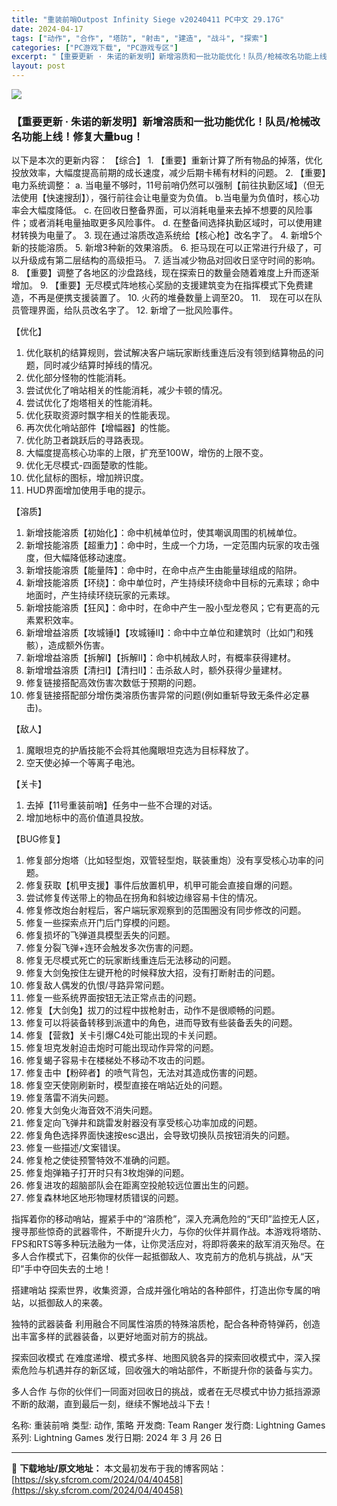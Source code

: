 ```yaml
---
title: "重装前哨Outpost Infinity Siege v20240411 PC中文 29.17G"
date: 2024-04-17
tags: ["动作", "合作", "塔防", "射击", "建造", "战斗", "探索"]
categories: ["PC游戏下载", "PC游戏专区"]
excerpt: "【重要更新 · 朱诺的新发明】新增溶质和一批功能优化！队员/枪械改名功能上线！修复大量bug！ 以下是本次的更新内容： 【综合】 1. 【重要】重新计算了所有物品的掉落，优化投放效率，大幅度提高前期的成长速度，减少后期卡稀有材料的问题。 2. 【重要】电力系统调整： a. 当电量不够时，11号前哨仍&hellip;"
layout: post
---
```


<img class="game_header_image_full aligncenter" src="https://sky.sfcrom.com/wp-content/uploads/2024/04/20240417090527-b21ea.jpeg" />
<h3><strong>【重要更新 · 朱诺的新发明】新增溶质和一批功能优化！队员/枪械改名功能上线！修复大量bug！</strong></h3>
以下是本次的更新内容：
【综合】
1. 【重要】重新计算了所有物品的掉落，优化投放效率，大幅度提高前期的成长速度，减少后期卡稀有材料的问题。
2. 【重要】电力系统调整：
a. 当电量不够时，11号前哨仍然可以强制【前往执勤区域】（但无法使用【快速搜刮】），强行前往会让电量变为负值。
b.当电量为负值时，核心功率会大幅度降低。
c. 在回收日整备界面，可以消耗电量来去掉不想要的风险事件；或者消耗电量抽取更多风险事件。
d. 在整备间选择执勤区域时，可以使用建材转换为电量了。
3. 现在通过溶质改造系统给【核心枪】改名字了。
4. 新增5个新的技能溶质。
5. 新增3种新的效果溶质。
6. 拒马现在可以正常进行升级了，可以升级成有第二层结构的高级拒马。
7. 适当减少物品对回收日坚守时间的影响。
8. 【重要】调整了各地区的沙盘路线，现在探索日的数量会随着难度上升而逐渐增加。
9. 【重要】无尽模式阵地核心奖励的支援建筑变为在指挥模式下免费建造，不再是便携支援装置了。
10. 火药的堆叠数量上调至20。
11.　现在可以在队员管理界面，给队员改名字了。
12. 新增了一批风险事件。

【优化】
1. 优化联机的结算规则，尝试解决客户端玩家断线重连后没有领到结算物品的问题，同时减少结算时掉线的情况。
2. 优化部分怪物的性能消耗。
3. 尝试优化了哨站相关的性能消耗，减少卡顿的情况。
4. 尝试优化了炮塔相关的性能消耗。
5. 优化获取资源时飘字相关的性能表现。
6. 再次优化哨站部件【增幅器】的性能。
7. 优化防卫者跳跃后的寻路表现。
8. 大幅度提高核心功率的上限，扩充至100W，增伤的上限不变。
9. 优化无尽模式-四面楚歌的性能。
10. 优化鼠标的图标，增加辨识度。
11. HUD界面增加使用手电的提示。

【溶质】
1. 新增技能溶质【初始化】：命中机械单位时，使其嘲讽周围的机械单位。
2. 新增技能溶质【超重力】：命中时，生成一个力场，一定范围内玩家的攻击强度，但大幅降低移动速度。
3. 新增技能溶质【能量阵】：命中时，在命中点产生由能量球组成的陷阱。
4. 新增技能溶质【环绕】：命中单位时，产生持续环绕命中目标的元素球；命中地面时，产生持续环绕玩家的元素球。
5. 新增技能溶质【狂风】：命中时，在命中产生一股小型龙卷风；它有更高的元素累积效率。
6. 新增增益溶质【攻城锤I】【攻城锤II】：命中中立单位和建筑时（比如门和残骸），造成额外伤害。
7. 新增增益溶质【拆解I】【拆解II】：命中机械敌人时，有概率获得建材。
8. 新增增益溶质【清扫I】【清扫II】：击杀敌人时，额外获得少量建材。
10. 修复链接搭配高效伤害次数低于预期的问题。
11. 修复链接搭配部分增伤类溶质伤害异常的问题(例如重斩导致无条件必定暴击)。

【敌人】
1. 魔眼坦克的护盾技能不会将其他魔眼坦克选为目标释放了。
2. 空天使必掉一个等离子电池。

【关卡】
1. 去掉【11号重装前哨】任务中一些不合理的对话。
2. 增加地标中的高价值道具投放。

【BUG修复】
1. 修复部分炮塔（比如轻型炮，双管轻型炮，联装重炮）没有享受核心功率的问题。
2. 修复获取【机甲支援】事件后放置机甲，机甲可能会直接自爆的问题。
3. 尝试修复传送带上的物品在拐角和斜坡边缘容易卡住的情况。
4. 修复修改炮台射程后，客户端玩家观察到的范围圈没有同步修改的问题。
5. 修复一些探索点开门后门穿模的问题。
6. 修复损坏的飞弹道具模型丢失的问题。
7. 修复分裂飞弹+连环会触发多次伤害的问题。
8. 修复无尽模式死亡的玩家断线重连后无法移动的问题。
9. 修复大剑兔按住左键开枪的时候释放大招，没有打断射击的问题。
10. 修复敌人偶发的仇恨/寻路异常问题。
11. 修复一些系统界面按钮无法正常点击的问题。
12. 修复【大剑兔】拔刀的过程中拔枪射击，动作不是很顺畅的问题。
13. 修复可以将装备转移到派遣中的角色，进而导致有些装备丢失的问题。
14. 修复【营救】关卡引爆C4处可能出现的卡关问题。
15. 修复坦克发射迫击炮时可能出现动作异常的问题。
16. 修复蝎子容易卡在楼梯处不移动不攻击的问题。
17. 修复击中【粉碎者】的喷气背包，无法对其造成伤害的问题。
18. 修复空天使刚刷新时，模型直接在哨站近处的问题。
19. 修复落雷不消失问题。
20. 修复大剑兔火海音效不消失问题。
21. 修复定向飞弹井和跳雷发射器没有享受核心功率加成的问题。
22. 修复角色选择界面快速按esc退出，会导致切换队员按钮消失的问题。
23. 修复一些描述/文案错误。
24. 修复枪之使徒预警特效不准确的问题。
25. 修复炮弹箱子打开时只有3枚炮弹的问题。
26. 修复进攻的超脑部队会在距离空投舱较远位置出生的问题。
27. 修复森林地区地形物理材质错误的问题。

指挥着你的移动哨站，握紧手中的“溶质枪”，深入充满危险的“天印”监控无人区，搜寻那些惊奇的武器零件，不断提升火力，与你的伙伴并肩作战。本游戏将塔防、FPS和RTS等多种玩法融为一体，让你灵活应对，将即将袭来的敌军消灭殆尽。在多人合作模式下，召集你的伙伴一起抵御敌人、攻克前方的危机与挑战，从“天印”手中夺回失去的土地！

搭建哨站
探索世界，收集资源，合成并强化哨站的各种部件，打造出你专属的哨站，以抵御敌人的来袭。

独特的武器装备
利用融合不同属性溶质的特殊溶质枪，配合各种奇特弹药，创造出丰富多样的武器装备，以更好地面对前方的挑战。

探索回收模式
在难度递增、模式多样、地图风貌各异的探索回收模式中，深入探索危险与机遇并存的新区域，回收强大的哨站部件，不断提升你的装备与实力。

多人合作
与你的伙伴们一同面对回收日的挑战，或者在无尽模式中协力抵挡源源不断的敌潮，直到最后一刻，继续不懈地战斗下去！

名称: 重装前哨
类型: 动作, 策略
开发商: Team Ranger
发行商: Lightning Games
系列: Lightning Games
发行日期: 2024 年 3 月 26 日

---
📖 **下载地址/原文地址：** 本文最初发布于我的博客网站：[https://sky.sfcrom.com/2024/04/40458](https://sky.sfcrom.com/2024/04/40458)
